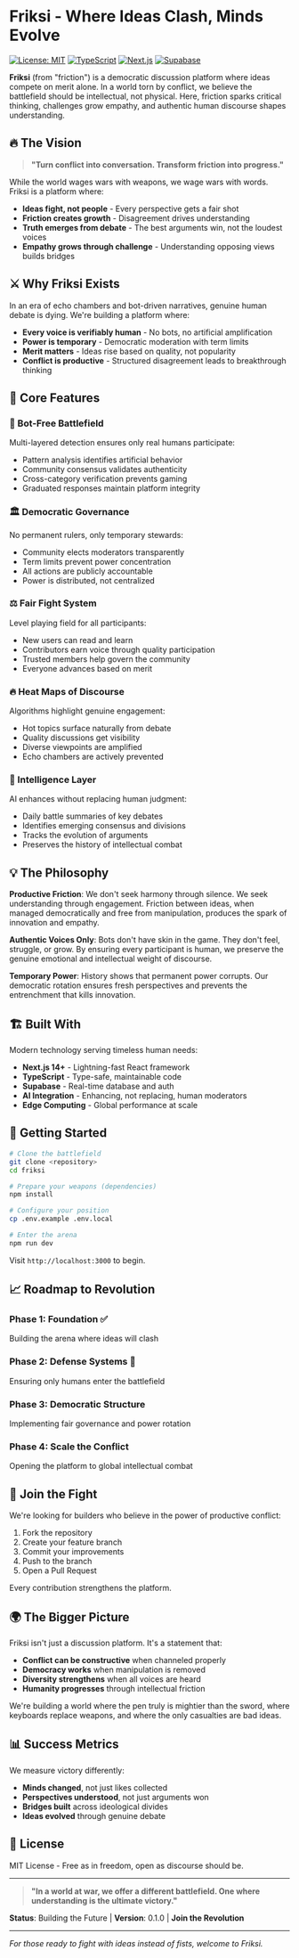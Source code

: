 # Friksi - Where Ideas Clash, Minds Evolve

[![License: MIT](https://img.shields.io/badge/License-MIT-yellow.svg)](https://opensource.org/licenses/MIT)
[![TypeScript](https://img.shields.io/badge/TypeScript-007ACC?logo=typescript&logoColor=white)](https://www.typescriptlang.org/)
[![Next.js](https://img.shields.io/badge/Next.js-black?logo=next.js&logoColor=white)](https://nextjs.org/)
[![Supabase](https://img.shields.io/badge/Supabase-3ECF8E?logo=supabase&logoColor=white)](https://supabase.com/)

**Friksi** (from "friction") is a democratic discussion platform where ideas compete on merit alone. In a world torn by conflict, we believe the battlefield should be intellectual, not physical. Here, friction sparks critical thinking, challenges grow empathy, and authentic human discourse shapes understanding.

## 🔥 The Vision

> **"Turn conflict into conversation. Transform friction into progress."**

While the world wages wars with weapons, we wage wars with words. Friksi is a platform where:

- **Ideas fight, not people** - Every perspective gets a fair shot
- **Friction creates growth** - Disagreement drives understanding
- **Truth emerges from debate** - The best arguments win, not the loudest voices
- **Empathy grows through challenge** - Understanding opposing views builds bridges

## ⚔️ Why Friksi Exists

In an era of echo chambers and bot-driven narratives, genuine human debate is dying. We're building a platform where:

- **Every voice is verifiably human** - No bots, no artificial amplification
- **Power is temporary** - Democratic moderation with term limits
- **Merit matters** - Ideas rise based on quality, not popularity
- **Conflict is productive** - Structured disagreement leads to breakthrough thinking

## 🎯 Core Features

### 🤖 Bot-Free Battlefield

Multi-layered detection ensures only real humans participate:

- Pattern analysis identifies artificial behavior
- Community consensus validates authenticity
- Cross-category verification prevents gaming
- Graduated responses maintain platform integrity

### 🏛️ Democratic Governance

No permanent rulers, only temporary stewards:

- Community elects moderators transparently
- Term limits prevent power concentration
- All actions are publicly accountable
- Power is distributed, not centralized

### ⚖️ Fair Fight System

Level playing field for all participants:

- New users can read and learn
- Contributors earn voice through quality participation
- Trusted members help govern the community
- Everyone advances based on merit

### 🔥 Heat Maps of Discourse

Algorithms highlight genuine engagement:

- Hot topics surface naturally from debate
- Quality discussions get visibility
- Diverse viewpoints are amplified
- Echo chambers are actively prevented

### 🧠 Intelligence Layer

AI enhances without replacing human judgment:

- Daily battle summaries of key debates
- Identifies emerging consensus and divisions
- Tracks the evolution of arguments
- Preserves the history of intellectual combat

## 💡 The Philosophy

**Productive Friction**: We don't seek harmony through silence. We seek understanding through engagement. Friction between ideas, when managed democratically and free from manipulation, produces the spark of innovation and empathy.

**Authentic Voices Only**: Bots don't have skin in the game. They don't feel, struggle, or grow. By ensuring every participant is human, we preserve the genuine emotional and intellectual weight of discourse.

**Temporary Power**: History shows that permanent power corrupts. Our democratic rotation ensures fresh perspectives and prevents the entrenchment that kills innovation.

## 🏗️ Built With

Modern technology serving timeless human needs:

- **Next.js 14+** - Lightning-fast React framework
- **TypeScript** - Type-safe, maintainable code
- **Supabase** - Real-time database and auth
- **AI Integration** - Enhancing, not replacing, human moderators
- **Edge Computing** - Global performance at scale

## 🚀 Getting Started

```bash
# Clone the battlefield
git clone <repository>
cd friksi

# Prepare your weapons (dependencies)
npm install

# Configure your position
cp .env.example .env.local

# Enter the arena
npm run dev
```

Visit `http://localhost:3000` to begin.

## 📈 Roadmap to Revolution

### Phase 1: Foundation ✅

Building the arena where ideas will clash

### Phase 2: Defense Systems 🚧

Ensuring only humans enter the battlefield

### Phase 3: Democratic Structure

Implementing fair governance and power rotation

### Phase 4: Scale the Conflict

Opening the platform to global intellectual combat

## 🤝 Join the Fight

We're looking for builders who believe in the power of productive conflict:

1. Fork the repository
2. Create your feature branch
3. Commit your improvements
4. Push to the branch
5. Open a Pull Request

Every contribution strengthens the platform.

## 🌍 The Bigger Picture

Friksi isn't just a discussion platform. It's a statement that:

- **Conflict can be constructive** when channeled properly
- **Democracy works** when manipulation is removed
- **Diversity strengthens** when all voices are heard
- **Humanity progresses** through intellectual friction

We're building a world where the pen truly is mightier than the sword, where keyboards replace weapons, and where the only casualties are bad ideas.

## 📊 Success Metrics

We measure victory differently:

- **Minds changed**, not just likes collected
- **Perspectives understood**, not just arguments won
- **Bridges built** across ideological divides
- **Ideas evolved** through genuine debate

## 📄 License

MIT License - Free as in freedom, open as discourse should be.

---

> **"In a world at war, we offer a different battlefield. One where understanding is the ultimate victory."**

**Status**: Building the Future | **Version**: 0.1.0 | **Join the Revolution**

---

_For those ready to fight with ideas instead of fists, welcome to Friksi._
